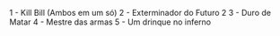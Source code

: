 1 - Kill Bill (Ambos em um só)
2 - Exterminador do Futuro 2
3 - Duro de Matar
4 - Mestre das armas
5 - Um drinque no inferno
